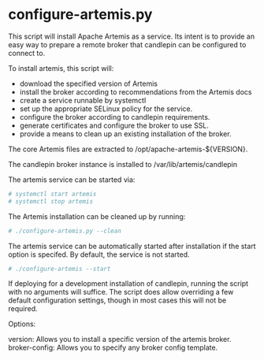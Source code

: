 # configure-artemis.py

This script will install Apache Artemis as a service. Its intent is to
provide an easy way to prepare a remote broker that candlepin can be
configured to connect to.

To install artemis, this script will:
* download the specified version of Artemis
* install the broker according to recommendations from the Artemis docs
* create a service runnable by systemctl
* set up the appropriate SELinux policy for the service.
* configure the broker according to candlepin requirements.
* generate certificates and configure the broker to use SSL.
* provide a means to clean up an existing installation of the broker.


The core Artemis files are extracted to /opt/apache-artemis-${VERSION}.

The candlepin broker instance is installed to /var/lib/artemis/candlepin

The artemis service can be started via:

```bash
# systemctl start artemis
# systemctl stop artemis
```

The Artemis installation can be cleaned up by running:
```bash
# ./configure-artemis.py --clean
```

The artemis service can be automatically started after installation if the
start option is specifed. By default, the service is not started.
```bash
# ./configure-artemis --start
```

If deploying for a development installation of candlepin, running the script
with no arguments will suffice. The script does allow overriding a few default
configuration settings, though in most cases this will not be required.

Options:

version: Allows you to install a specific version of the artemis broker.
broker-config: Allows you to specify any broker config template.


